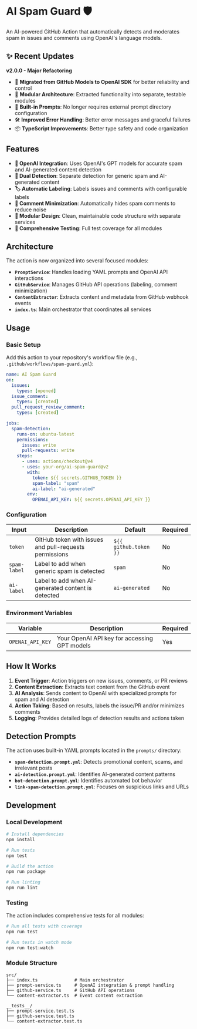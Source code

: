 # AI Spam Guard 🛡️

An AI-powered GitHub Action that automatically detects and moderates spam in issues and comments using OpenAI's language models.

## ✨ Recent Updates

**v2.0.0 - Major Refactoring** 
- 🔄 **Migrated from GitHub Models to OpenAI SDK** for better reliability and control
- 🧩 **Modular Architecture**: Extracted functionality into separate, testable modules
- 🎯 **Built-in Prompts**: No longer requires external prompt directory configuration
- 🛠️ **Improved Error Handling**: Better error messages and graceful failures
- 📦 **TypeScript Improvements**: Better type safety and code organization

## Features

- **🤖 OpenAI Integration**: Uses OpenAI's GPT models for accurate spam and AI-generated content detection
- **🎯 Dual Detection**: Separate detection for generic spam and AI-generated content
- **🏷️ Automatic Labeling**: Labels issues and comments with configurable labels
- **👻 Comment Minimization**: Automatically hides spam comments to reduce noise
- **📁 Modular Design**: Clean, maintainable code structure with separate services
- **🧪 Comprehensive Testing**: Full test coverage for all modules

## Architecture

The action is now organized into several focused modules:

- **`PromptService`**: Handles loading YAML prompts and OpenAI API interactions
- **`GitHubService`**: Manages GitHub API operations (labeling, comment minimization)
- **`ContentExtractor`**: Extracts content and metadata from GitHub webhook events
- **`index.ts`**: Main orchestrator that coordinates all services

## Usage

### Basic Setup

Add this action to your repository's workflow file (e.g., `.github/workflows/spam-guard.yml`):

```yaml
name: AI Spam Guard
on:
  issues:
    types: [opened]
  issue_comment:
    types: [created]
  pull_request_review_comment:
    types: [created]

jobs:
  spam-detection:
    runs-on: ubuntu-latest
    permissions:
      issues: write
      pull-requests: write
    steps:
      - uses: actions/checkout@v4
      - uses: your-org/ai-spam-guard@v2
        with:
          token: ${{ secrets.GITHUB_TOKEN }}
          spam-label: "spam"
          ai-label: "ai-generated"
        env:
          OPENAI_API_KEY: ${{ secrets.OPENAI_API_KEY }}
```

### Configuration

| Input | Description | Default | Required |
|-------|-------------|---------|----------|
| `token` | GitHub token with issues and pull-requests permissions | `${{ github.token }}` | No |
| `spam-label` | Label to add when generic spam is detected | `spam` | No |
| `ai-label` | Label to add when AI-generated content is detected | `ai-generated` | No |

### Environment Variables

| Variable | Description | Required |
|----------|-------------|----------|
| `OPENAI_API_KEY` | Your OpenAI API key for accessing GPT models | Yes |

## How It Works

1. **Event Trigger**: Action triggers on new issues, comments, or PR reviews
2. **Content Extraction**: Extracts text content from the GitHub event
3. **AI Analysis**: Sends content to OpenAI with specialized prompts for spam and AI detection
4. **Action Taking**: Based on results, labels the issue/PR and/or minimizes comments
5. **Logging**: Provides detailed logs of detection results and actions taken

## Detection Prompts

The action uses built-in YAML prompts located in the `prompts/` directory:

- **`spam-detection.prompt.yml`**: Detects promotional content, scams, and irrelevant posts
- **`ai-detection.prompt.yml`**: Identifies AI-generated content patterns
- **`bot-detection.prompt.yml`**: Identifies automated bot behavior
- **`link-spam-detection.prompt.yml`**: Focuses on suspicious links and URLs

## Development

### Local Development

```bash
# Install dependencies
npm install

# Run tests
npm test

# Build the action
npm run package

# Run linting
npm run lint
```

### Testing

The action includes comprehensive tests for all modules:

```bash
# Run all tests with coverage
npm run test

# Run tests in watch mode
npm run test:watch
```

### Module Structure

```
src/
├── index.ts              # Main orchestrator
├── prompt-service.ts     # OpenAI integration & prompt handling
├── github-service.ts     # GitHub API operations
└── content-extractor.ts  # Event content extraction

__tests__/
├── prompt-service.test.ts
├── github-service.test.ts
└── content-extractor.test.ts
```
